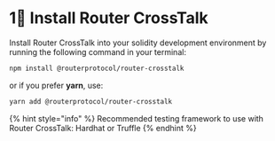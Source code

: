 # 1⃣ Install Router CrossTalk

Install Router CrossTalk into your solidity development environment by running the following command in your terminal:

```bash
npm install @routerprotocol/router-crosstalk
```

or if you prefer **yarn**, use:

```bash
yarn add @routerprotocol/router-crosstalk
```

{% hint style="info" %}
Recommended testing framework to use with Router CrossTalk: Hardhat or Truffle
{% endhint %}
